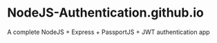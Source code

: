 # NodeJS-Authentication.github.io
A complete NodeJS + Express + PassportJS + JWT authentication app
